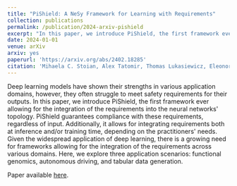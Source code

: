```yaml
---
title: "PiShield: A NeSy Framework for Learning with Requirements"
collection: publications
permalink: /publication/2024-arxiv-pishield
excerpt: "In this paper, we introduce PiShield, the first framework ever allowing for the integration of (propositional or linear) requirements into the neural networks' topology. PiShield guarantees compliance with these requirements, regardless of input."
date: 2024-01-01
venue: arXiv
arxiv: yes
paperurl: 'https://arxiv.org/abs/2402.18285'
citation: 'Mihaela C. Stoian, Alex Tatomir, Thomas Lukasiewicz, Eleonora Giunchiglia. PiShield: A NeSy Framework for Learning with Requirements. arXiv preprint 2402.18285, 2024.'
---
```


Deep learning models have shown their strengths in various application domains, however, they often struggle to meet safety requirements for their outputs. In this paper, we introduce PiShield, the first framework ever allowing for the integration of the requirements into the neural networks' topology. PiShield guarantees compliance with these requirements, regardless of input. Additionally, it allows for integrating requirements both at inference and/or training time, depending on the practitioners' needs. Given the widespread application of deep learning, there is a growing need for frameworks allowing for the integration of the requirements across various domains. Here, we explore three application scenarios: functional genomics, autonomous driving, and tabular data generation. 

Paper available [here](https://arxiv.org/abs/2402.18285).
